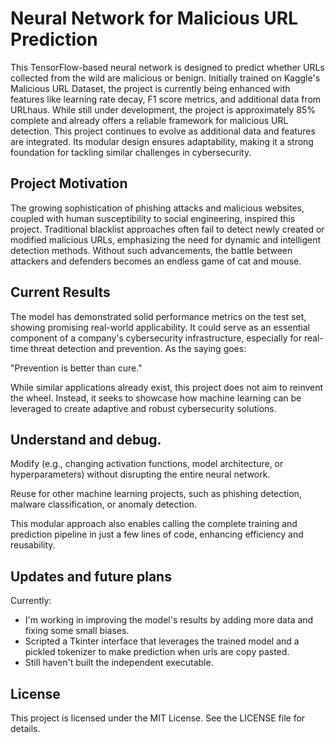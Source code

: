 # Neural Network for Malicious URL Prediction

This TensorFlow-based neural network is designed to predict whether URLs collected from the wild are malicious or benign. Initially trained on Kaggle's Malicious URL Dataset, the project is currently being enhanced with features like learning rate decay, F1 score metrics, and additional data from URLhaus. While still under development, the project is approximately 85% complete and already offers a reliable framework for malicious URL detection. This project continues to evolve as additional data and features are integrated. Its modular design ensures adaptability, making it a strong foundation for tackling similar challenges in cybersecurity. 

## Project Motivation

The growing sophistication of phishing attacks and malicious websites, coupled with human susceptibility to social engineering, inspired this project. Traditional blacklist approaches often fail to detect newly created or modified malicious URLs, emphasizing the need for dynamic and intelligent detection methods. Without such advancements, the battle between attackers and defenders becomes an endless game of cat and mouse. 

## Current Results

The model has demonstrated solid performance metrics on the test set, showing promising real-world applicability. It could serve as an essential component of a company's cybersecurity infrastructure, especially for real-time threat detection and prevention. As the saying goes:

"Prevention is better than cure."

While similar applications already exist, this project does not aim to reinvent the wheel. Instead, it seeks to showcase how machine learning can be leveraged to create adaptive and robust cybersecurity solutions.

## Understand and debug.

Modify (e.g., changing activation functions, model architecture, or hyperparameters) without disrupting the entire neural network.

Reuse for other machine learning projects, such as phishing detection, malware classification, or anomaly detection.

This modular approach also enables calling the complete training and prediction pipeline in just a few lines of code, enhancing efficiency and reusability.

## Updates and future plans

Currently:
* I'm working in improving the model's results by adding more data and fixing some small biases.
* Scripted a Tkinter interface that leverages the trained model and a pickled tokenizer to make prediction when urls are copy pasted.
* Still haven't built the independent executable. 

## License

This project is licensed under the MIT License. See the LICENSE file for details.
